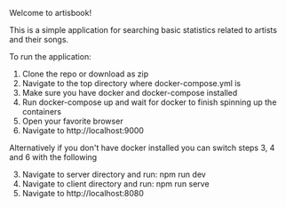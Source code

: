 Welcome to artisbook!

This is a simple application for searching basic statistics related to artists and their songs.

To run the application:
 1) Clone the repo or download as zip
 2) Navigate to the top directory where docker-compose.yml is
 3) Make sure you have docker and docker-compose installed
 4) Run docker-compose up and wait for docker to finish spinning up the containers
 5) Open your favorite browser
 6) Navigate to http://localhost:9000
 
 Alternatively if you don't have docker installed you can switch steps 3, 4 and 6 with the following
 
 3) Navigate to server directory and run: npm run dev
 4) Navigate to client directory and run: npm run serve
 6) Navigate to http://localhost:8080
 
